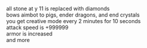 all stone at y 11 is replaced with diamonds   
bows aimbot to pigs, ender dragons, and end crystals   
you get creative mode every 2 minutes for 10 seconds   
attack speed is +999999   
armor is increased   
and more   

